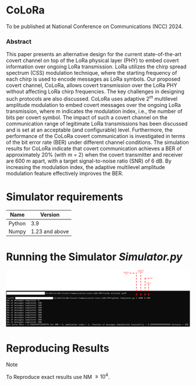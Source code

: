 # CoLoRa
To be published at National Conference on Communications (NCC) 2024.

### Abstract
This paper presents an alternative design for the current state-of-the-art covert channel on top of the LoRa physical layer (PHY) to embed covert information over ongoing LoRa transmission. LoRa utilizes the chirp spread spectrum (CSS) modulation technique, where the starting frequency of each chirp is used to encode messages as LoRa symbols. Our proposed covert channel, CoLoRa, allows covert transmission over the LoRa PHY without affecting LoRa chirp frequencies. The key challenges in designing such protocols are also discussed. CoLoRa uses adaptive $2^{m}$ multilevel amplitude modulation to embed covert messages over the ongoing LoRa transmission, where m indicates the modulation index, i.e., the number of bits per covert symbol. The impact of such a covert channel on the communication range of legitimate LoRa transmissions has been discussed and is set at an acceptable (and configurable) level. Furthermore, the performance of the CoLoRa covert communication is investigated in terms of the bit error rate (BER) under different channel conditions. The simulation results for CoLoRa indicate that covert communication achieves a BER of approximately 20% (with m = 2) when the covert transmitter and receiver are 600 m apart, with a target signal-to-noise ratio (SNR) of 6 dB. By increasing the modulation index, the adaptive multilevel amplitude modulation feature effectively improves the BER.

# Simulator requirements
Name          | Version
------------- | -------------
Python        | 3.9
Numpy         | 1.23 and above

# Running the Simulator *Simulator.py*
![Images/1.png](https://github.com/LohitDaksha/CoLoRa-Covert-Communication-over-LoRa-PHY/blob/main/Images/1.png?raw=true)


# Reproducing Results


> [!NOTE]
> To Reproduce exact results use NM $\geq 10 ^{4}$.